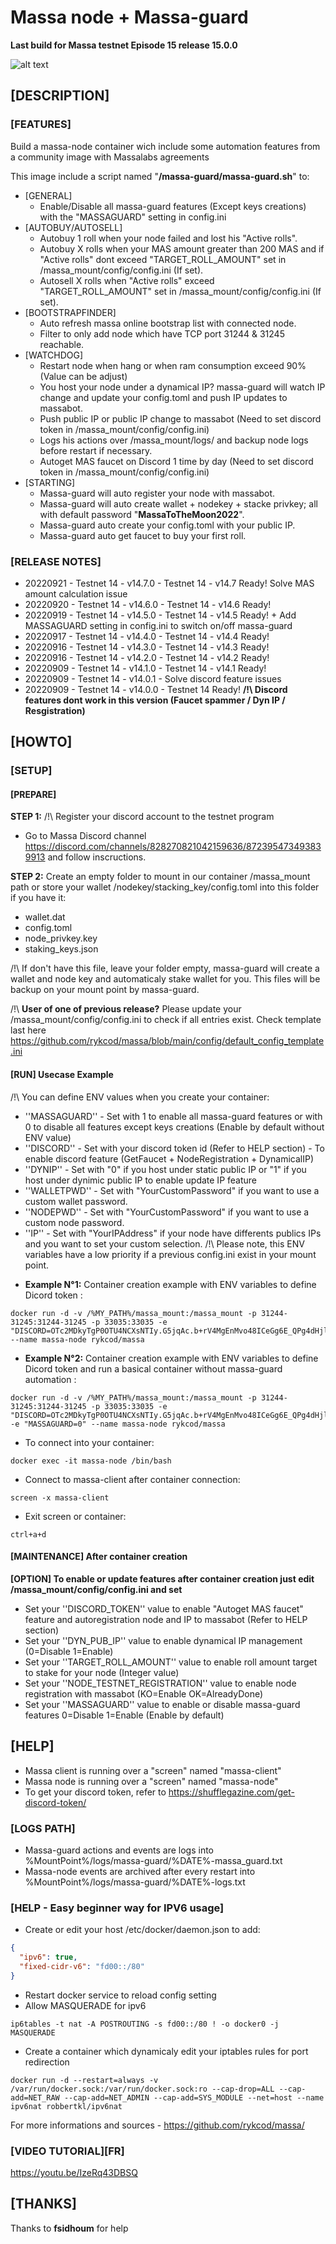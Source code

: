 # Massa node + Massa-guard #
**Last build for Massa testnet Episode 15 release 15.0.0**

![alt text](https://d33wubrfki0l68.cloudfront.net/7df7d7a57a8dda3cc07aab16121b3e3990cf0893/16ccd/portfolio/massa.png)

## [DESCRIPTION] ##
### [FEATURES] ###
Build a massa-node container wich include some automation features from a community image with Massalabs agreements

This image include a script named "**/massa-guard/massa-guard.sh**" to:
- [GENERAL]
  - Enable/Disable all massa-guard features (Except keys creations) with the "MASSAGUARD" setting in config.ini
- [AUTOBUY/AUTOSELL]
  - Autobuy 1 roll when your node failed and lost his "Active rolls".
  - Autobuy X rolls when your MAS amount greater than 200 MAS and if "Active rolls" dont exceed "TARGET_ROLL_AMOUNT" set in /massa_mount/config/config.ini (If set).
  - Autosell X rolls when "Active rolls" exceed "TARGET_ROLL_AMOUNT" set in /massa_mount/config/config.ini (If set).
- [BOOTSTRAPFINDER]
  - Auto refresh massa online bootstrap list with connected node.
  - Filter to only add node which have TCP port 31244 & 31245 reachable.
- [WATCHDOG]
  - Restart node when hang or when ram consumption exceed 90% (Value can be adjust)
  - You host your node under a dynamical IP? massa-guard will watch IP change and update your config.toml and push IP updates to massabot.
  - Push public IP or public IP change to massabot (Need to set discord token in /massa_mount/config/config.ini)
  - Logs his actions over /massa_mount/logs/ and backup node logs before restart if necessary.
  - Autoget MAS faucet on Discord 1 time by day (Need to set discord token in /massa_mount/config/config.ini)
- [STARTING]
  - Massa-guard will auto register your node with massabot.
  - Massa-guard will auto create wallet + nodekey + stacke privkey; all with default password "**MassaToTheMoon2022**".
  - Massa-guard auto create your config.toml with your public IP.
  - Massa-guard auto get faucet to buy your first roll.

### [RELEASE NOTES] ###
- 20220921 - Testnet 14 - v14.7.0 - Testnet 14 - v14.7 Ready! Solve MAS amount calculation issue
- 20220920 - Testnet 14 - v14.6.0 - Testnet 14 - v14.6 Ready!
- 20220919 - Testnet 14 - v14.5.0 - Testnet 14 - v14.5 Ready! + Add MASSAGUARD setting in config.ini to switch on/off massa-guard
- 20220917 - Testnet 14 - v14.4.0 - Testnet 14 - v14.4 Ready!
- 20220916 - Testnet 14 - v14.3.0 - Testnet 14 - v14.3 Ready!
- 20220916 - Testnet 14 - v14.2.0 - Testnet 14 - v14.2 Ready!
- 20220909 - Testnet 14 - v14.1.0 - Testnet 14 - v14.1 Ready!
- 20220909 - Testnet 14 - v14.0.1 - Solve discord feature issues
- 20220909 - Testnet 14 - v14.0.0 - Testnet 14 Ready! **/!\ Discord features dont work in this version (Faucet spammer / Dyn IP / Resgistration)**

## [HOWTO] ##
### [SETUP] ###
#### [PREPARE] ####
__STEP 1:__
/!\ Register your discord account to the testnet program
  * Go to Massa Discord channel https://discord.com/channels/828270821042159636/872395473493839913 and follow inscructions.

__STEP 2:__
Create an empty folder to mount in our container /massa_mount path or store your wallet /nodekey/stacking_key/config.toml into this folder if you have it:
- wallet.dat
- config.toml
- node_privkey.key
- staking_keys.json

/!\ If don't have this file, leave your folder empty, massa-guard will create a wallet and node key and automaticaly stake wallet for you. This files will be backup on your mount point by massa-guard.

/!\ __User of one of previous release?__ Please update your /massa_mount/config/config.ini to check if all entries exist. Check template last here https://github.com/rykcod/massa/blob/main/config/default_config_template.ini

#### [RUN] Usecase Example ####
/!\ You can define ENV values when you create your container:
 - ''MASSAGUARD'' - Set with 1 to enable all massa-guard features or with 0 to disable all features except keys creations (Enable by default without ENV value)
 - ''DISCORD'' - Set with your discord token id (Refer to HELP section) - To enable discord feature (GetFaucet + NodeRegistration + DynamicalIP)
 - ''DYNIP'' - Set with "0" if you host under static public IP or "1" if you host under dynimic public IP to enable update IP feature
 - ''WALLETPWD'' - Set with "YourCustomPassword" if you want to use a custom wallet password.
 - ''NODEPWD'' - Set with "YourCustomPassword" if you want to use a custom node password.
 - ''IP'' - Set with "YourIPAddress" if your node have differents publics IPs and you want to set your custom selection.
/!\ Please note, this ENV variables have a low priority if a previous config.ini exist in your mount point.

  * __Example N°1:__ Container creation example with ENV variables to define Dicord token :
```console
docker run -d -v /%MY_PATH%/massa_mount:/massa_mount -p 31244-31245:31244-31245 -p 33035:33035 -e "DISCORD=OTc2MDkyTgP0OTU4NCXsNTIy.G5jqAc.b+rV4MgEnMvo48ICeGg6E_QPg4dHjlSBJA06CA" --name massa-node rykcod/massa
```
  * __Example N°2:__ Container creation example with ENV variables to define Dicord token and run a basical container without massa-guard automation :
```console
docker run -d -v /%MY_PATH%/massa_mount:/massa_mount -p 31244-31245:31244-31245 -p 33035:33035 -e "DISCORD=OTc2MDkyTgP0OTU4NCXsNTIy.G5jqAc.b+rV4MgEnMvo48ICeGg6E_QPg4dHjlSBJA06CA" -e "MASSAGUARD=0" --name massa-node rykcod/massa
```
  * To connect into your container:
```console
docker exec -it massa-node /bin/bash
```
  * Connect to massa-client after container connection:
```console
screen -x massa-client
```
  * Exit screen or container:
```console
ctrl+a+d
```
#### [MAINTENANCE] After container creation ####
__[OPTION] To enable or update features after container creation just edit /massa_mount/config/config.ini and set__
  * Set your ''DISCORD_TOKEN'' value to enable "Autoget MAS faucet" feature and autoregistration node and IP to massabot (Refer to HELP section)
  * Set your ''DYN_PUB_IP'' value to enable dynamical IP management (0=Disable 1=Enable)
  * Set your ''TARGET_ROLL_AMOUNT'' value to enable roll amount target to stake for your node (Integer value)
  * Set your ''NODE_TESTNET_REGISTRATION'' value to enable node registration with massabot (KO=Enable OK=AlreadyDone)
  * Set your ''MASSAGUARD'' value to enable or disable massa-guard features 0=Disable 1=Enable (Enable by default)

## [HELP] ##
- Massa client is running over a "screen" named "massa-client"
- Massa node is running over a "screen" named "massa-node"
- To get your discord token, refer to https://shufflegazine.com/get-discord-token/

### [LOGS PATH] ###
- Massa-guard actions and events are logs into %MountPoint%/logs/massa-guard/%DATE%-massa_guard.txt
- Massa-node events are archived after every restart into %MountPoint%/logs/massa-guard/%DATE%-logs.txt

### [HELP - Easy beginner way for IPV6 usage] ###
- Create or edit your host /etc/docker/daemon.json to add:
```json
{
  "ipv6": true,
  "fixed-cidr-v6": "fd00::/80"
}
```
- Restart docker service to reload config setting
- Allow MASQUERADE for ipv6
```console
ip6tables -t nat -A POSTROUTING -s fd00::/80 ! -o docker0 -j MASQUERADE
```
- Create a container which dynamicaly edit your iptables rules for port redirection
```console
docker run -d --restart=always -v /var/run/docker.sock:/var/run/docker.sock:ro --cap-drop=ALL --cap-add=NET_RAW --cap-add=NET_ADMIN --cap-add=SYS_MODULE --net=host --name ipv6nat robbertkl/ipv6nat
```

For more informations and sources - https://github.com/rykcod/massa/

### [VIDEO TUTORIAL][FR] ###
https://youtu.be/IzeRq43DBSQ

## [THANKS] ##
Thanks to **fsidhoum** for help

